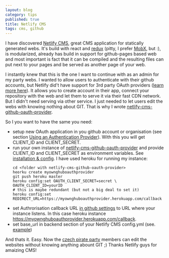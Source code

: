 ```yaml
---
layout: blog
category: tips
published: true
title: Netlify CMS
tags: cms, github
---
```


I have discovered [Netlify CMS](https://www.netlifycms.org/), great CMS application for statically generated webs.
It's build with react and [redux](http://redux.js.org/) (pitty, I prefer [MobX](https://mobx.js.org/), but :),
is modularized, already has build in support for github-pages based web
and most important is fact that it can be compiled and the resulting files can put next to your pages and be served as another page of your web.

I instantly knew that this is the one I want to continue with as an admin for my party webs.
I wanted to allow users to authenticate with their github accounts, but Netlify did't have support for 3rd party OAuth providers ([learn more here](https://developer.github.com/v3/oauth/)).
It allows you to create account in their app, connect your repository with the web and let them to serve it via their fast CDN network.
But I didn't need serving via other service.
I just needed to let users edit the webs with knowing nothing about GIT.
That is why I wrote [netlify-cms-github-oauth-provider](https://github.com/vencax/netlify-cms-github-oauth-provider).

So I you want to have the same you need:

- setup new OAuth application in you github account or organisation (see section [Using an Authentication Provider](https://www.netlify.com/docs/authentication-providers/)).
  With this you will get CLIENT_ID and CLIENT_SECRET.
- run your own instance of [netlify-cms-github-oauth-provider](https://github.com/vencax/netlify-cms-github-oauth-provider)
  and provide CLIENT_ID and CLIENT_SECRET as environment variables.
  See [installation & config](https://github.com/vencax/netlify-cms-github-oauth-provider#installation--config).
  I have used heroku for running my instance:
  ```
  cd <folder with netlify-cms-github-oauth-provider>
  heorku create myownghuboauthprovider
  git push heroku master
  heroku config:set OAUTH_CLIENT_SECRET=secret \
  OAUTH_CLIENT_ID=yourID
  # this is maybe redundant (but not a big deal to set it)
  heroku config:set REDIRECT_URL=https://myownghuboauthprovider.herokuapp.com/callback
  ```
- set Authrorisation callback URL [in github settings](https://github.com/settings/developers) to URL where your instance listens.
  In this case heroku instance https://myownghuboauthprovider.herokuapp.com/callback.
- set base_url in backend section of your Netlify CMS config.yml (see. [example](https://github.com/pirati-web/admin/blob/master/config.yml))

And thats it. Easy. Now the [czech pirate party](https://www.pirati.cz/) members can edit the websites without knowing anything abount GIT ;)
Thanks Netlify guys for amaizing CMS!
